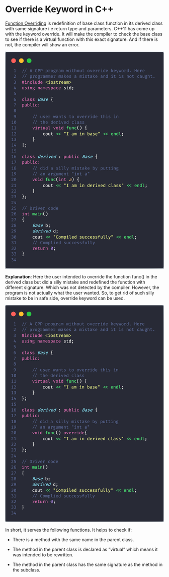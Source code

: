 # Override Keyword in C++

[Function Overriding](FunctionOverriding/README.md) is redefinition of base class function in its derived class with same signature i.e return type and parameters.
C++11 has come up with the keyword override. It will make the compiler to check the base class to see if there is a virtual function with this exact signature. And if there is not, the compiler will show an error.

![image Example Code 1](image/ExampleCode1.png)

**Explanation**: Here the user intended to override the function func() in the derived class but did a silly mistake and redefined the function with different signature. Which was not detected by the compiler. However, the program is not actually what the user wanted. So, to get rid of such silly mistake to be in safe side, override keyword can be used.

![image Example Code 2](image/ExampleCode2.png)

In short, it serves the following functions. It helps to check if:

- There is a method with the same name in the parent class.

- The method in the parent class is declared as “virtual” which means it was intended to be rewritten.

- The method in the parent class has the same signature as the method in the subclass.
